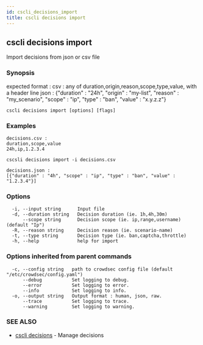 ```yaml
---
id: cscli_decisions_import
title: cscli decisions import
---
```

## cscli decisions import

Import decisions from json or csv file

### Synopsis

expected format :
csv  : any of duration,origin,reason,scope,type,value, with a header line
json : {"duration" : "24h", "origin" : "my-list", "reason" : "my_scenario", "scope" : "ip", "type" : "ban", "value" : "x.y.z.z"}

```
cscli decisions import [options] [flags]
```

### Examples

```
decisions.csv :
duration,scope,value
24h,ip,1.2.3.4

cscsli decisions import -i decisions.csv

decisions.json :
[{"duration" : "4h", "scope" : "ip", "type" : "ban", "value" : "1.2.3.4"}]

```

### Options

```
  -i, --input string      Input file
  -d, --duration string   Decision duration (ie. 1h,4h,30m)
      --scope string      Decision scope (ie. ip,range,username) (default "Ip")
  -R, --reason string     Decision reason (ie. scenario-name)
  -t, --type string       Decision type (ie. ban,captcha,throttle)
  -h, --help              help for import
```

### Options inherited from parent commands

```
  -c, --config string   path to crowdsec config file (default "/etc/crowdsec/config.yaml")
      --debug           Set logging to debug.
      --error           Set logging to error.
      --info            Set logging to info.
  -o, --output string   Output format : human, json, raw.
      --trace           Set logging to trace.
      --warning         Set logging to warning.
```

### SEE ALSO

* [cscli decisions](/cscli/cscli_decisions.md)	 - Manage decisions

